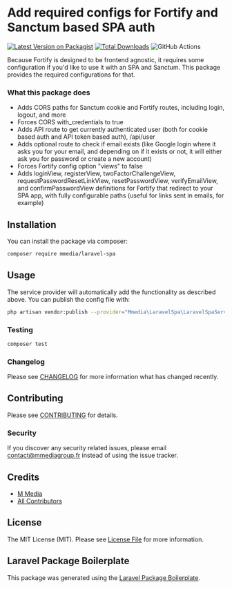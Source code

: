 # Add required configs for Fortify and Sanctum based SPA auth

[![Latest Version on Packagist](https://img.shields.io/packagist/v/mmedia/laravel-spa.svg?style=flat-square)](https://packagist.org/packages/mmedia/laravel-spa)
[![Total Downloads](https://img.shields.io/packagist/dt/mmedia/laravel-spa.svg?style=flat-square)](https://packagist.org/packages/mmedia/laravel-spa)
![GitHub Actions](https://github.com/mmedia/laravel-spa/actions/workflows/main.yml/badge.svg)

Because Fortify is designed to be frontend agnostic, it requires some configuration if you'd like to use it with an SPA and Sanctum. This package provides the required configurations for that.

### What this package does
- Adds CORS paths for Sanctum cookie and Fortify routes, including login, logout, and more
- Forces CORS with_credentials to true
- Adds API route to get currently authenticated user (both for cookie based auth and API token based auth), /api/user
- Adds optional route to check if email exists (like Google login where it asks you for your email, and depending on if it exists or not, it will either ask you for password or create a new account)
- Forces Fortify config option "views" to false
- Adds loginView, registerView, twoFactorChallengeView, requestPasswordResetLinkView, resetPasswordView, verifyEmailView, and confirmPasswordView definitions for Fortify that redirect to your SPA app, with fully configurable paths (useful for links sent in emails, for example)

## Installation

You can install the package via composer:

```bash
composer require mmedia/laravel-spa
```

## Usage

The service provider will automatically add the functionality as described above. You can publish the config file with:

```bash
php artisan vendor:publish --provider="Mmedia\LaravelSpa\LaravelSpaServiceProvider" --tag="config"
```

### Testing

```bash
composer test
```

### Changelog

Please see [CHANGELOG](CHANGELOG.md) for more information what has changed recently.

## Contributing

Please see [CONTRIBUTING](CONTRIBUTING.md) for details.

### Security

If you discover any security related issues, please email contact@mmediagroup.fr instead of using the issue tracker.

## Credits

-   [M Media](https://github.com/mmedia)
-   [All Contributors](../../contributors)

## License

The MIT License (MIT). Please see [License File](LICENSE.md) for more information.

## Laravel Package Boilerplate

This package was generated using the [Laravel Package Boilerplate](https://laravelpackageboilerplate.com).

